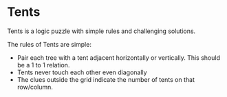 # Tents

Tents is a logic puzzle with simple rules and challenging solutions.

The rules of Tents are simple:
- Pair each tree with a tent adjacent horizontally or vertically. This should be a 1 to 1 relation.
- Tents never touch each other even diagonally
- The clues outside the grid indicate the number of tents on that row/column.